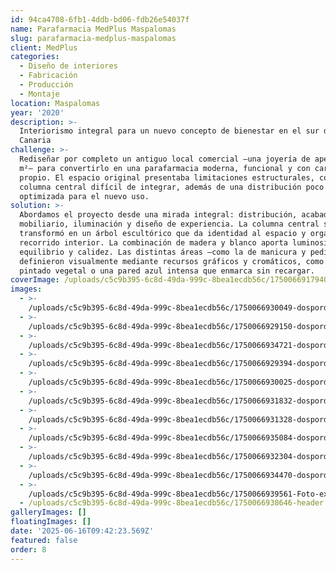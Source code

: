 ```yaml
---
id: 94ca4708-6fb1-4ddb-bd06-fdb26e54037f
name: Parafarmacia MedPlus Maspalomas
slug: parafarmacia-medplus-maspalomas
client: MedPlus
categories:
  - Diseño de interiores
  - Fabricación
  - Producción
  - Montaje
location: Maspalomas
year: '2020'
description: >-
  Interiorismo integral para un nuevo concepto de bienestar en el sur de Gran
  Canaria
challenge: >-
  Rediseñar por completo un antiguo local comercial —una joyería de apenas 71
  m²— para convertirlo en una parafarmacia moderna, funcional y con carácter
  propio. El espacio original presentaba limitaciones estructurales, como una
  columna central difícil de integrar, además de una distribución poco
  optimizada para el nuevo uso.
solution: >-
  Abordamos el proyecto desde una mirada integral: distribución, acabados,
  mobiliario, iluminación y diseño de experiencia. La columna central se
  transformó en un árbol escultórico que da identidad al espacio y organiza el
  recorrido interior. La combinación de madera y blanco aporta luminosidad,
  equilibrio y calidez. Las distintas áreas —como la de manicura y pedicura— se
  definieron visualmente mediante recursos gráficos y cromáticos, como un papel
  pintado vegetal o una pared azul intensa que enmarca sin recargar.
coverImage: /uploads/c5c9b395-6c8d-49da-999c-8bea1ecdb56c/1750066917940-header.jpg
images:
  - >-
    /uploads/c5c9b395-6c8d-49da-999c-8bea1ecdb56c/1750066930049-dospordos_Parafarmacia_MedPlus_2024-1.jpg
  - >-
    /uploads/c5c9b395-6c8d-49da-999c-8bea1ecdb56c/1750066929150-dospordos_Parafarmacia_MedPlus_2024-3.jpg
  - >-
    /uploads/c5c9b395-6c8d-49da-999c-8bea1ecdb56c/1750066934721-dospordos_Parafarmacia_MedPlus_2024-5.jpg
  - >-
    /uploads/c5c9b395-6c8d-49da-999c-8bea1ecdb56c/1750066929394-dospordos_Parafarmacia_MedPlus_2024-7.jpg
  - >-
    /uploads/c5c9b395-6c8d-49da-999c-8bea1ecdb56c/1750066930025-dospordos_Parafarmacia_MedPlus_2024-11.jpg
  - >-
    /uploads/c5c9b395-6c8d-49da-999c-8bea1ecdb56c/1750066931832-dospordos_Parafarmacia_MedPlus_2024-12.jpg
  - >-
    /uploads/c5c9b395-6c8d-49da-999c-8bea1ecdb56c/1750066931328-dospordos_Parafarmacia_MedPlus_2024-19.jpg
  - >-
    /uploads/c5c9b395-6c8d-49da-999c-8bea1ecdb56c/1750066935084-dospordos_Parafarmacia_MedPlus_2024-23.jpg
  - >-
    /uploads/c5c9b395-6c8d-49da-999c-8bea1ecdb56c/1750066932304-dospordos_Parafarmacia_MedPlus_2024-28.jpg
  - >-
    /uploads/c5c9b395-6c8d-49da-999c-8bea1ecdb56c/1750066934470-dospordos_Parafarmacia_MedPlus_2024-31-2.jpg
  - >-
    /uploads/c5c9b395-6c8d-49da-999c-8bea1ecdb56c/1750066939561-Foto-externa-pequeña.jpg
  - /uploads/c5c9b395-6c8d-49da-999c-8bea1ecdb56c/1750066938646-header.jpg
galleryImages: []
floatingImages: []
date: '2025-06-16T09:42:23.569Z'
featured: false
order: 8
---
```


